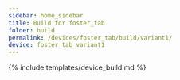 ```yaml
---
sidebar: home_sidebar
title: Build for foster_tab
folder: build
permalink: /devices/foster_tab/build/variant1/
device: foster_tab_variant1
---
```

{% include templates/device_build.md %}
